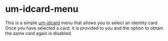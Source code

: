 # um-idcard-menu

This is a simple [um-idcard](https://github.com/alp1x/um-idcard) menu that allows you to select an identity card. Once you have selected a card, it is provided to you and the option to obtain the same card again is disabled.
